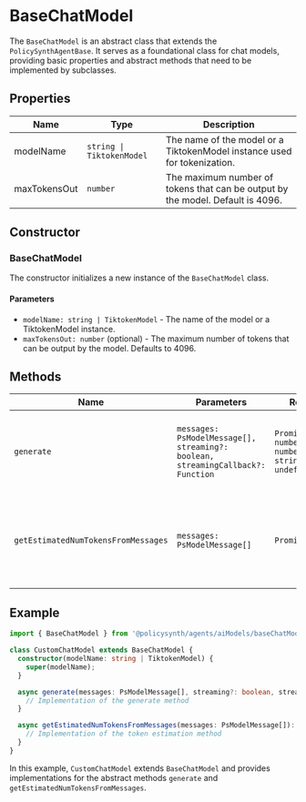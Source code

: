# BaseChatModel

The `BaseChatModel` is an abstract class that extends the `PolicySynthAgentBase`. It serves as a foundational class for chat models, providing basic properties and abstract methods that need to be implemented by subclasses.

## Properties

| Name         | Type                      | Description                                                                 |
|--------------|---------------------------|-----------------------------------------------------------------------------|
| modelName    | `string \| TiktokenModel` | The name of the model or a TiktokenModel instance used for tokenization.    |
| maxTokensOut | `number`                  | The maximum number of tokens that can be output by the model. Default is 4096. |

## Constructor

### BaseChatModel

The constructor initializes a new instance of the `BaseChatModel` class.

#### Parameters

- `modelName: string | TiktokenModel` - The name of the model or a TiktokenModel instance.
- `maxTokensOut: number` (optional) - The maximum number of tokens that can be output by the model. Defaults to 4096.

## Methods

| Name                                 | Parameters                                                                 | Return Type                                                                 | Description                                                                 |
|--------------------------------------|----------------------------------------------------------------------------|------------------------------------------------------------------------------|-----------------------------------------------------------------------------|
| `generate`                           | `messages: PsModelMessage[], streaming?: boolean, streamingCallback?: Function` | `Promise<{tokensIn: number, tokensOut: number, content: string} \| undefined>` | Abstract method to generate a response based on input messages.             |
| `getEstimatedNumTokensFromMessages`  | `messages: PsModelMessage[]`                                               | `Promise<number>`                                                           | Abstract method to estimate the number of tokens from a list of messages.   |

## Example

```typescript
import { BaseChatModel } from '@policysynth/agents/aiModels/baseChatModel.js';

class CustomChatModel extends BaseChatModel {
  constructor(modelName: string | TiktokenModel) {
    super(modelName);
  }

  async generate(messages: PsModelMessage[], streaming?: boolean, streamingCallback?: Function): Promise<{tokensIn: number, tokensOut: number, content: string} | undefined> {
    // Implementation of the generate method
  }

  async getEstimatedNumTokensFromMessages(messages: PsModelMessage[]): Promise<number> {
    // Implementation of the token estimation method
  }
}
```

In this example, `CustomChatModel` extends `BaseChatModel` and provides implementations for the abstract methods `generate` and `getEstimatedNumTokensFromMessages`.